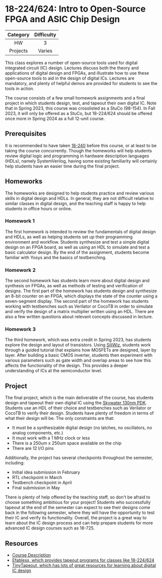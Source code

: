 # 18-224/624: Intro to Open-Source FPGA and ASIC Chip Design

| Category | Difficulty |
|:-:       | :-:        |
| HW       | 3          |
| Projects | Varies     |

This class explores a number of open-source tools used for digital integrated circuit (IC) design. Lectures discuss both the theory and applications of digital design and FPGAs, and illustrate how to use these open-source tools to aid in the design of digital ICs. Lectures are mandatory, and plenty of helpful demos are provided for students to see the tools in action.

The course consists of a few small homework assignments and a final project in which students design, test, and tapeout their own digital IC. Note that in Spring 2023, this course was crosslisted as a StuCo (98-154). In Fall 2023, it will only be offered as a StuCo, but 18-224/624 should be offered once more in Spring 2024 as a full 12-unit course.

## Prerequisites

It is recommended to have taken [18-240](https://github.com/CMU-HKN/CMU-ECE-CS-Guide/blob/master/ece_core/18240.md) before this course, or at least to be taking the course concurrently. Though the homeworks will help students review digital logic and programming in hardware description languages (HDLs), namely SystemVerilog, having some existing familiarity will certainly help students have an easier time during the final project.

## Homeworks

The homeworks are designed to help students practice and review various skills in digital design and HDLs. In general, they are not difficult relative to similar classes in digital design, and the teaching staff is happy to help students in office hours or online.

### Homework 1

The first homework is intended to review the fundamentals of digital design and HDLs, as well as helping students set up their programming environment and workflow. Students synthesize and test a simple digital design on an FPGA board, as well as using an HDL to simulate and test a basic calculator design. By the end of the assignment, students become familiar with Yosys and the basics of testbenching.

### Homework 2

The second homework has students learn more about digital design and synthesis on FPGAs, as well as methods of testing and verification of designs. The first part of the homework has students design and synthesize an 8-bit counter on an FPGA, which displays the state of the counter using a seven-segment display. The second part of the homework has students working with testbenches such as Verilator or CocoTB in order to simulate and verify the design of a matrix multiplier written using an HDL. There are also a few written questions about relevant concepts discussed in lecture.

### Homework 3

The third homework, which was extra credit in Spring 2023, has students explore the design and layout of transistors. Using [SiliWiz](https://tinytapeout.com/siliwiz/introduction/), students work through a guided tutorial that explains how MOSFETs are designed, layer by layer. After building a basic CMOS inverter, students then experiment with various parameters such as gate width and overlap areas to see how this affects the functionality of the design. This provides a deeper understanding of ICs at the semiconductor level.

## Project

The final project, which is the main deliverable of the course, has students design and tapeout their own digital IC using the [Skywater 130nm PDK](https://skywater-pdk.readthedocs.io/en/main/). Students use an HDL of their choice and testbenches such as Verilator or CocoTB to verify their design. Students have plenty of freedom in terms of what their design will be. The only constraints are that:

- It must be a synthesizable digital design (no latches, no oscillators, no analog components, etc.)
- It must work with a 1 MHz clock or less
- There is a 250um x 250um space available on the chip
- There are 12 I/O pins

Additionally, the project has several checkpoints throughout the semester, including:

- Initial idea submission in February
- RTL checkpoint in March
- Testbench checkpoint in April
- Final submission in May

There is plenty of help offered by the teaching staff, so don't be afraid to choose something ambitious for your project! Students who successfully tapeout at the end of the semester can expect to see their designs come back in the following semester, where they will have the opportunity to test their IC and verify its functionality. Overall, the project is a great way to learn about the IC design process and can help prepare students for more advanced IC design courses such as 18-725.

## Resources

- [Course Description](https://courses.ece.cmu.edu/18624)
- [Efabless, which provides tapeout programs for classes like 18-224/624](https://efabless.com/)
- [TinyTapeout, which has lots of great resources for learning about digital IC design](https://tinytapeout.com/)
